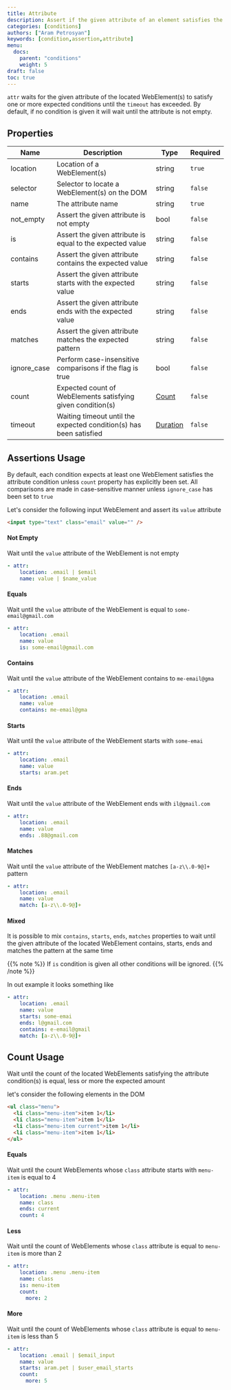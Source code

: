 ```yaml
---
title: Attribute
description: Assert if the given attribute of an element satisfies the expected condition(s)
categories: [conditions]
authors: ["Aram Petrosyan"]
keywords: [condition,assertion,attribute]
menu:
  docs:
    parent: "conditions"
    weight: 5
draft: false
toc: true    
---
```


`attr` waits for the given attribute of the located WebElement(s) to
satisfy one or more expected conditions until the `timeout` has exceeded.
By default, if no condition is given it will wait until the attribute
is not empty.

## Properties

Name|Description|Type|Required
---|---|---|---
location|Location of a WebElement(s)|string|`true`
selector|Selector to locate a WebElement(s) on the DOM|string|`false`
name|The attribute name|string|`true`
not_empty|Assert the given attribute is not empty|bool|`false`
is|Assert the given attribute is equal to the expected value|string|`false`
contains|Assert the given attribute contains the expected value|string|`false`
starts|Assert the given attribute starts with the expected value|string|`false`
ends|Assert the given attribute ends with the expected value|string|`false`
matches|Assert the given attribute matches the expected pattern|string|`false`
ignore_case|Perform case-insensitive comparisons if the flag is true|bool|`false`
count|Expected count of WebElements satisfying given condition(s) |[Count](/count)|`false`
timeout|Waiting timeout until the expected condition(s) has been satisfied|[Duration](/duration)|`false`

## Assertions Usage

By default, each condition expects at least one WebElement satisfies the attribute condition
unless `count` property has explicitly been set. All comparisons are made in case-sensitive manner unless `ignore_case` has been set to `true`

Let's consider the following input WebElement and assert its `value` attribute

```HTML
<input type="text" class="email" value="" />
```

#### Not Empty

Wait until the `value` attribute of the WebElement is not empty

```yaml
- attr:
    location: .email | $email
    name: value | $name_value
```

#### Equals

Wait until the `value` attribute of the WebElement is equal to `some-email@gmail.com`

```yaml
- attr:
    location: .email
    name: value
    is: some-email@gmail.com
```

#### Contains

Wait until the `value` attribute of the WebElement contains to `me-email@gma`

```yaml
- attr:
    location: .email
    name: value
    contains: me-email@gma
```

#### Starts

Wait until the `value` attribute of the WebElement starts with `some-emai`

```yaml
- attr:
    location: .email
    name: value
    starts: aram.pet
```

#### Ends

Wait until the `value` attribute of the WebElement ends with `il@gmail.com`

```yaml
- attr:
    location: .email
    name: value
    ends: .88@gmail.com
```

#### Matches

Wait until the `value` attribute of the WebElement matches `[a-z\\.0-9@]+` pattern

```yaml
- attr:
    location: .email
    name: value
    match: [a-z\\.0-9@]+
```

#### Mixed

It is possible to mix `contains`, `starts`, `ends`, `matches` properties to wait until
the given attribute of the located WebElement contains, starts, ends and matches the pattern
at the same time

{{% note %}}
If `is` condition is given all other conditions will be ignored.
{{% /note %}}

In out example it looks something like

```yaml
- attr:
    location: .email
    name: value
    starts: some-emai
    ends: l@gmail.com
    contains: e-email@gmail
    match: [a-z\\.0-9@]+
```

## Count Usage

Wait until the count of the located WebElements satisfying the attribute condition(s) is equal, less or more the expected amount

let's consider the following elements in the DOM

```HTML
<ul class="menu">
  <li class="menu-item">item 1</li>
  <li class="menu-item">item 1</li>
  <li class="menu-item current">item 1</li>
  <li class="menu-item">item 1</li>
</ul>
```

#### Equals

Wait until the count WebElements whose `class` attribute starts with `menu-item` is equal to 4

```yaml
- attr:
    location: .menu .menu-item
    name: class
    ends: current
    count: 4
```

#### Less

Wait until the count of WebElements whose `class` attribute is equal to `menu-item`
is more than 2

```yaml
- attr:
    location: .menu .menu-item
    name: class
    is: menu-item
    count:
      more: 2
```

#### More

Wait until the count of WebElements whose `class` attribute is equal to `menu-item`
is less than 5

```yaml
- attr:
    location: .email | $email_input
    name: value
    starts: aram.pet | $user_email_starts
    count:
      more: 5
```
